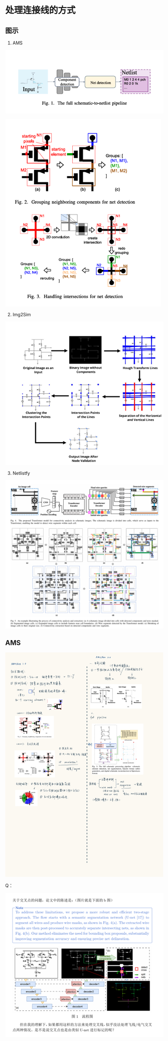# 处理连接线的方式

## 图示

1. AMS

![](image/Pasted%20image%2020250723100853.png)

![](image/Pasted%20image%2020250723100901.png)

2. Img2Sim

![](image/Pasted%20image%2020250723100928.png)

3. Netlistfy

![](image/Pasted%20image%2020250723101045.png)

## AMS

![](image/img_v3_02pg_0da52c7d-bc6b-42d6-99fe-0aaa55c1ea8g.jpg)

Q：

![](image/Pasted%20image%2020250825113200.png)
